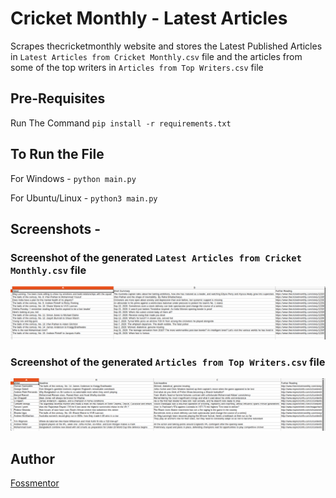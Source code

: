 # Cricket Monthly - Latest Articles

Scrapes thecricketmonthly website and stores the Latest Published Articles in `Latest Articles from Cricket Monthly.csv` file and the articles from some of the top writers in `Articles from Top Writers.csv` file

## Pre-Requisites

Run The Command  `pip install -r requirements.txt`

## To Run the File

For Windows -  `python main.py`

For Ubuntu/Linux - `python3 main.py`

## Screenshots - 

### Screenshot of the generated `Latest Articles from Cricket Monthly.csv` file

![Screenshot](image1.png)

### Screenshot of the generated `Articles from Top Writers.csv` file

![Screenshot](image2.png)

## Author
[Fossmentor](https://github.com/fossmentorOfficial)